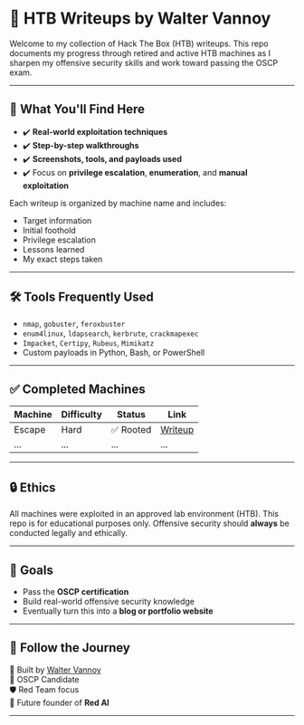 # 🧠 HTB Writeups by Walter Vannoy

Welcome to my collection of Hack The Box (HTB) writeups. This repo documents my progress through retired and active HTB machines as I sharpen my offensive security skills and work toward passing the OSCP exam.

---

## 📌 What You'll Find Here

- ✔️ **Real-world exploitation techniques**  
- ✔️ **Step-by-step walkthroughs**  
- ✔️ **Screenshots, tools, and payloads used**  
- ✔️ Focus on **privilege escalation**, **enumeration**, and **manual exploitation**

Each writeup is organized by machine name and includes:
- Target information
- Initial foothold
- Privilege escalation
- Lessons learned
- My exact steps taken

---

## 🛠️ Tools Frequently Used

- `nmap`, `gobuster`, `feroxbuster`
- `enum4linux`, `ldapsearch`, `kerbrute`, `crackmapexec`
- `Impacket`, `Certipy`, `Rubeus`, `Mimikatz`
- Custom payloads in Python, Bash, or PowerShell

---

## ✅ Completed Machines

| Machine        | Difficulty | Status  | Link                             |
|----------------|------------|---------|----------------------------------|
| Escape         | Hard       | ✅ Rooted | [Writeup](./Escape/README.md)    |
| ...            | ...        | ...     | ...                              |

---

## 🔒 Ethics

All machines were exploited in an approved lab environment (HTB). This repo is for educational purposes only. Offensive security should **always** be conducted legally and ethically.

---

## 🎯 Goals

- Pass the **OSCP certification**
- Build real-world offensive security knowledge
- Eventually turn this into a **blog or portfolio website**

---

## 📡 Follow the Journey

🧠 Built by [Walter Vannoy](https://github.com/wizardwalter)  
🎯 OSCP Candidate  
🛡️ Red Team focus  
🚀 Future founder of **Red AI**

---
